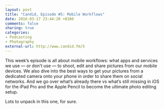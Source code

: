 ```yaml
---
layout: post
title: "Candid, Episode #5: Mobile Workflows"
date: 2016-03-17 23:44:20 +0100
comments: false
sharing: true
categories: 
- Podcasting
- Photography
external-url: http://www.candid.fm/5 
---
```


This week’s episode is all about mobile workflows: what apps and services we use — or don’t use — to shoot, edit and share pictures from our mobile devices. We also dive into the best ways to get your pictures from a dedicated camera onto your phone in order to share them on social networks. And we go over what’s already there vs what’s still missing in iOS for the iPad Pro and the Apple Pencil to become the ultimate photo editing setup.

Lots to unpack in this one, for sure.
